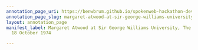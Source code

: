 ```yaml
---
annotation_page_uri: https://benwbrum.github.io/spokenweb-hackathon-development-noterms/annotations/margaret-atwood-at-sir-george-williams-university-the-poetry-series-18-october-1974-canvas-1-audience-member-5.json
annotation_page_slug: margaret-atwood-at-sir-george-williams-university-the-poetry-series-18-october-1974-canvas-1-audience-member-5
layout: annotation_page
manifest_label: Margaret Atwood at Sir George Williams University, The Poetry Series,
  18 October 1974

---
```

